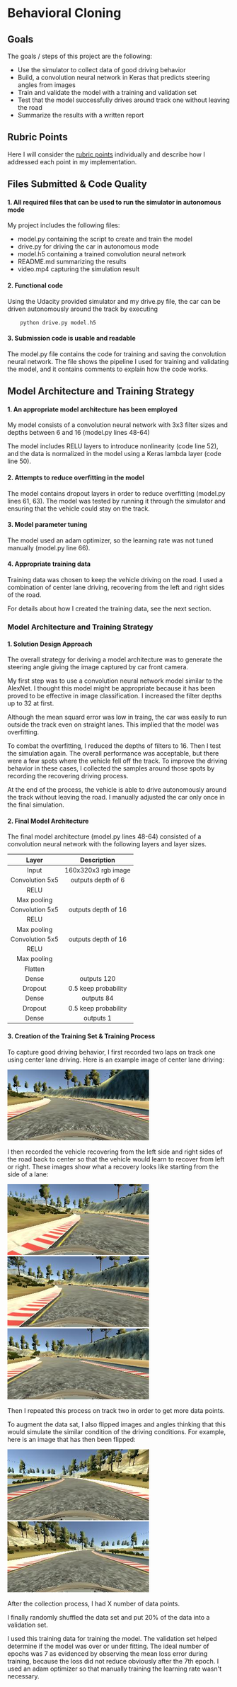 # **Behavioral Cloning** 

## Goals

The goals / steps of this project are the following:
* Use the simulator to collect data of good driving behavior
* Build, a convolution neural network in Keras that predicts steering angles from images
* Train and validate the model with a training and validation set
* Test that the model successfully drives around track one without leaving the road
* Summarize the results with a written report


## Rubric Points

Here I will consider the [rubric points](https://review.udacity.com/#!/rubrics/432/view) individually and describe how I addressed each point in my implementation.  


## Files Submitted & Code Quality

#### 1. All required files that can be used to run the simulator in autonomous mode

My project includes the following files:
* model.py containing the script to create and train the model
* drive.py for driving the car in autonomous mode
* model.h5 containing a trained convolution neural network 
* README.md summarizing the results
* video.mp4 capturing the simulation result

#### 2. Functional code
Using the Udacity provided simulator and my drive.py file, the car can be driven autonomously around the track by executing 
```Sheel
    python drive.py model.h5
```

#### 3. Submission code is usable and readable

The model.py file contains the code for training and saving the convolution neural network. The file shows the pipeline I used for training and validating the model, and it contains comments to explain how the code works.


## Model Architecture and Training Strategy

#### 1. An appropriate model architecture has been employed

My model consists of a convolution neural network with 3x3 filter sizes and depths between 6 and 16 (model.py lines 48-64) 

The model includes RELU layers to introduce nonlinearity (code line 52), and the data is normalized in the model using a Keras lambda layer (code line 50). 

#### 2. Attempts to reduce overfitting in the model

The model contains dropout layers in order to reduce overfitting (model.py lines 61, 63). The model was tested by running it through the simulator and ensuring that the vehicle could stay on the track.

#### 3. Model parameter tuning

The model used an adam optimizer, so the learning rate was not tuned manually (model.py line 66).

#### 4. Appropriate training data

Training data was chosen to keep the vehicle driving on the road. I used a combination of center lane driving, recovering from the left and right sides of the road.

For details about how I created the training data, see the next section. 

### Model Architecture and Training Strategy

#### 1. Solution Design Approach

The overall strategy for deriving a model architecture was to generate the steering angle giving the image captured by car front camera.

My first step was to use a convolution neural network model similar to the AlexNet. I thought this model might be appropriate because it has been proved to be effective in image classification. I increased the filter depths up to 32 at first.

Although the mean squard error was low in traing, the car was easily to run outside the track even on straight lanes. This implied that the model was overfitting. 

To combat the overfitting, I reduced the depths of filters to 16. Then I test the simulation again. The overall performance was acceptable, but there were a few spots where the vehicle fell off the track. To improve the driving behavior in these cases, I collected the samples around those spots by recording the recovering driving process.

At the end of the process, the vehicle is able to drive autonomously around the track without leaving the road. I manually adjusted the car only once in the final simulation.

#### 2. Final Model Architecture

The final model architecture (model.py lines 48-64) consisted of a convolution neural network with the following layers and layer sizes.

| Layer         		|     Description	        					| 
|:---------------------:|:---------------------------------------------:| 
| Input					| 160x320x3 rgb image   						| 
| Convolution 5x5		| outputs depth of 6							|
| RELU					|												|
| Max pooling			|												|
| Convolution 5x5	    | outputs depth of 16							|
| RELU					|												|
| Max pooling			|												|
| Convolution 5x5	    | outputs depth of 16							|
| RELU					|												|
| Max pooling			|												|
| Flatten 				|												|
| Dense					| outputs 120									|
| Dropout				| 0.5 keep probability 							|
| Dense					| outputs 84									|
| Dropout				| 0.5 keep probability 							|
| Dense					| outputs 1										|


#### 3. Creation of the Training Set & Training Process

To capture good driving behavior, I first recorded two laps on track one using center lane driving. Here is an example image of center lane driving:

![center](images/center.jpg)

I then recorded the vehicle recovering from the left side and right sides of the road back to center so that the vehicle would learn to recover from left or right. These images show what a recovery looks like starting from the side of a lane:

![recover1](images/recover1.jpg)
![recover2](images/recover2.jpg)
![recover3](images/recover3.jpg)

Then I repeated this process on track two in order to get more data points.

To augment the data sat, I also flipped images and angles thinking that this would simulate the similar condition of the driving conditions. For example, here is an image that has then been flipped:

![flip1](images/flip1.jpg)
![flip2](images/flip2.jpg)

After the collection process, I had X number of data points.


I finally randomly shuffled the data set and put 20% of the data into a validation set. 

I used this training data for training the model. The validation set helped determine if the model was over or under fitting. The ideal number of epochs was 7 as evidenced by observing the mean loss error during training, because the loss did not reduce obviously after the 7th epoch. I used an adam optimizer so that manually training the learning rate wasn't necessary.
